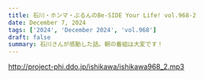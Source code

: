 ```yaml
---
title: 石川・ホンマ・ぶるんのBe-SIDE Your Life! vol.968-2
date: December 7, 2024
tags: ['2024', 'December 2024', 'vol.968']
draft: false
summary: 石川さんが感動した話。朝の番組は大変です！
---
```


http://project-phi.ddo.jp/ishikawa/ishikawa968_2.mp3